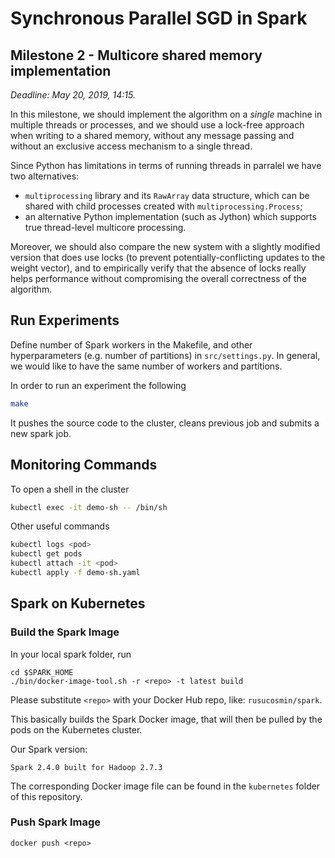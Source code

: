 # Synchronous Parallel SGD in Spark


## Milestone 2 - Multicore shared memory implementation

*Deadline: May 20, 2019, 14:15.*

In this milestone, we should implement the algorithm on a *single* machine in multiple
threads or processes, and we should use a lock-free approach when writing to a shared memory,
without any message passing and without an exclusive access mechanism to a single thread.

Since Python has limitations in terms of running threads in parralel we have two
alternatives:
- `multiprocessing` library and its `RawArray`  data structure, which can be shared with
child processes created with `multiprocessing.Process`;
- an alternative Python implementation (such as Jython) which supports true thread-level
multicore processing.

Moreover, we should also compare the new system with a slightly modified version that does use locks (to prevent potentially-conflicting updates to the weight vector), and to empirically verify that the absence of locks really helps performance without compromising the overall correctness of the algorithm.

## Run Experiments

Define number of Spark workers in the Makefile, and other hyperparameters (e.g. number of partitions) in `src/settings.py`. In general, we would like to have the same number of workers and partitions.

In order to run an experiment the following

```bash
make
```

It pushes the source code to the cluster, cleans previous job and submits a new spark job.

## Monitoring Commands

To open a shell in the cluster

```bash
kubectl exec -it demo-sh -- /bin/sh
```

Other useful commands

```bash
kubectl logs <pod>
kubectl get pods
kubectl attach -it <pod>
kubectl apply -f demo-sh.yaml
```

## Spark on Kubernetes

### Build the Spark Image

In your local spark folder, run
```
cd $SPARK_HOME
./bin/docker-image-tool.sh -r <repo> -t latest build
```

Please substitute `<repo>` with your Docker Hub repo, like: `rusucosmin/spark`.

This basically builds the Spark Docker image, that will
then be pulled by the pods on the Kubernetes cluster.

Our Spark version:
```
Spark 2.4.0 built for Hadoop 2.7.3
```

The corresponding Docker image file can be found
in the `kubernetes` folder of this repository.

### Push Spark Image

```
docker push <repo>
```
